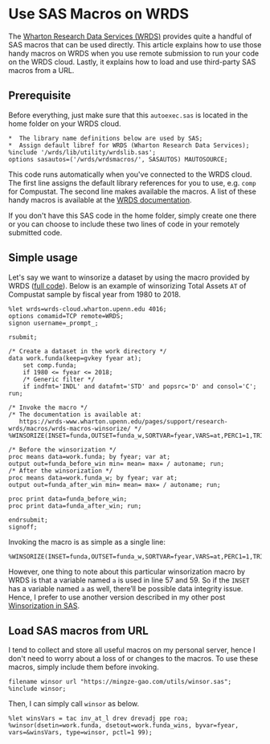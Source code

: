 # Use SAS Macros on WRDS

The [Wharton Research Data Services (WRDS)](https://wrds-www.wharton.upenn.edu/) provides quite a handful of SAS macros that can be used directly. This article explains how to use those handy macros on WRDS when you use remote submission to run your code on the WRDS cloud. Lastly, it explains how to load and use third-party SAS macros from a URL.

## Prerequisite

Before everything, just make sure that this `autoexec.sas` is located in the home folder on your WRDS cloud.

```sas
*  The library name definitions below are used by SAS;
*  Assign default libref for WRDS (Wharton Research Data Services);
%include '/wrds/lib/utility/wrdslib.sas';
options sasautos=('/wrds/wrdsmacros/', SASAUTOS) MAUTOSOURCE;
```

This code runs automatically when you've connected to the WRDS cloud. The first line assigns the default library references for you to use, e.g. `comp` for Compustat. The second line makes available the macros. A list of these handy macros is available at the [WRDS documentation](https://wrds-www.wharton.upenn.edu/pages/support/research-wrds/macros/).

If you don't have this SAS code in the home folder, simply create one there or you can choose to include these two lines of code in your remotely submitted code.

## Simple usage

Let's say we want to winsorize a dataset by using the macro provided by WRDS ([full code](https://wrds-www.wharton.upenn.edu/pages/support/research-wrds/macros/wrds-macros-winsorize/)). Below is an example of winsorizing Total Assets `AT` of Compustat sample by fiscal year from 1980 to 2018.

```sas linenums="1" hl_lines="18"
%let wrds=wrds-cloud.wharton.upenn.edu 4016;
options comamid=TCP remote=WRDS;
signon username=_prompt_;

rsubmit;

/* Create a dataset in the work directory */
data work.funda(keep=gvkey fyear at);
    set comp.funda;
    if 1980 <= fyear <= 2018;
    /* Generic filter */
    if indfmt='INDL' and datafmt='STD' and popsrc='D' and consol='C';
run;

/* Invoke the macro */
/* The documentation is available at:
   https://wrds-www.wharton.upenn.edu/pages/support/research-wrds/macros/wrds-macros-winsorize/ */
%WINSORIZE(INSET=funda,OUTSET=funda_w,SORTVAR=fyear,VARS=at,PERC1=1,TRIM=0);

/* Before the winsorization */
proc means data=work.funda; by fyear; var at; 
output out=funda_before_win min= mean= max= / autoname; run;
/* After the winsorization */
proc means data=work.funda_w; by fyear; var at;
output out=funda_after_win min= mean= max= / autoname; run;

proc print data=funda_before_win;
proc print data=funda_after_win; run;

endrsubmit;
signoff;
```

Invoking the macro is as simple as a single line:

```sas linenums="32"
%WINSORIZE(INSET=funda,OUTSET=funda_w,SORTVAR=fyear,VARS=at,PERC1=1,TRIM=0);
```

However, one thing to note about this particular winsorization macro by WRDS is that a variable named `a` is used in line 57 and 59. So if the `INSET` has a variable named `a` as well, there’ll be possible data integrity issue. Hence, I prefer to use another version described in my other post [Winsorization in SAS](https://mingze-gao.com/posts/winsorization-in-sas/).

## Load SAS macros from URL

I tend to collect and store all useful macros on my personal server, hence I don't need to worry about a loss of or changes to the macros. To use these macros, simply include them before invoking.

```sas linenums="1"
filename winsor url "https://mingze-gao.com/utils/winsor.sas";
%include winsor;
```

Then, I can simply call `winsor` as below.

```sas linenums="3"
%let winsVars = tac inv_at_l drev drevadj ppe roa;
%winsor(dsetin=work.funda, dsetout=work.funda_wins, byvar=fyear, vars=&winsVars, type=winsor, pctl=1 99);
```



